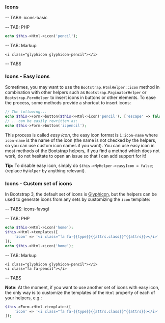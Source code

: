 ### Icons

-- TABS: icons-basic

-- TAB: PHP

```php
echo $this->Html->icon('pencil');
```

-- TAB: Markup
```markup
<i class="glyphicon glyphicon-pencil"></i>
```

-- TABS

### Icons - Easy icons

Sometimes, you may want to use the `Bootstrap.HtmlHelper::icon` method in combination with other helpers such as `Bootstrap.PaginatorHelper`
or `Bootstrap.FormHelper` to insert icons in buttons or other elements. To ease the process, some methods provide a shortcut to insert icons:

```php
// The following...
echo $this->Form->button($this->Html->icon('pencil'), ['escape' => false]);
// ...can be easily rewritten as:
echo $this->Form->button('i:pencil');
```

This process is called *easy icon*, the easy icon format is `i:icon-name` where `icon-name` is the name of the icon (the name is not checked by the
helpers, so you can use custom icon names if you want). You can use easy icon in most methods of the Bootstrap helpers, if you find a method which does
not work, do not hesitate to open an issue so that I can add support for it!

**Tip:** To disable easy icon, simply do `$this->MyHelper->easyIcon = false;` (replace `MyHelper` by anything relevant).

### Icons - Custom set of icons

In Bootstrap 3, the default set of icons is [Glyphicon](http://getbootstrap.com/components/#glyphicons), but the
helpers can be used to generate icons from any sets by customizing the `icon` template:

-- TABS: icons-favsgl

-- TAB: PHP

```php
echo $this->Html->icon('home');
$this->Html->templates([
    'icon' => '<i class="fa fa-{{type}}{{attrs.class}}"{{attrs}}></i>'
]);
echo $this->Html->icon('home');
```

-- TAB: Markup

```markup
<i class="glyphicon glyphicon-pencil"></i>
<i class="fa fa-pencil"></i>
```

-- TABS

**Note:** At the moment, if you want to use another set of icons with easy icon, the only way is to customize the templates of the `Html` property of
each of your helpers, e.g.:

```php
$this->Form->Html->templates([
    'icon' => '<i class="fa fa-{{type}}{{attrs.class}}"{{attrs}}></i>'
]);
```
